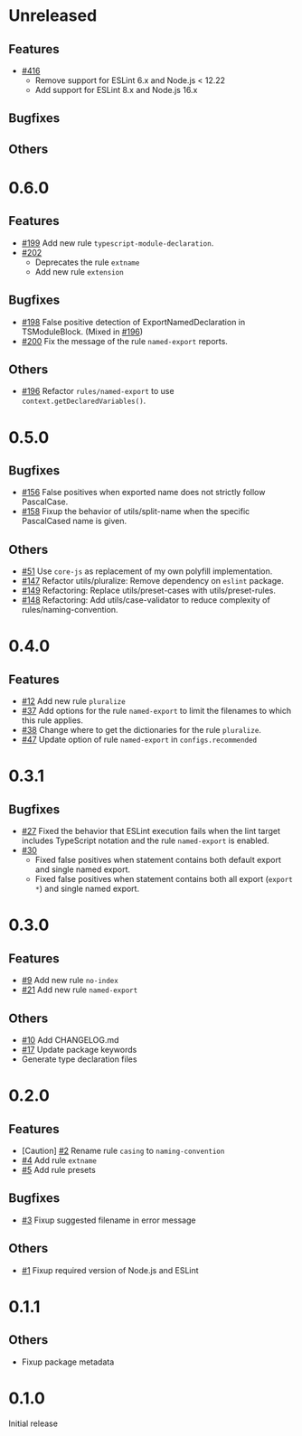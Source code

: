 # Unreleased
## Features
* [#416](https://github.com/epaew/eslint-plugin-filenames-simple/pull/416)
  * Remove support for ESLint 6.x and Node.js < 12.22
  * Add support for ESLint 8.x and Node.js 16.x
## Bugfixes
## Others

# 0.6.0
## Features
* [#199](https://github.com/epaew/eslint-plugin-filenames-simple/pull/199)
Add new rule `typescript-module-declaration`.
* [#202](https://github.com/epaew/eslint-plugin-filenames-simple/pull/202)
  * Deprecates the rule `extname`
  * Add new rule `extension`

## Bugfixes
* [#198](https://github.com/epaew/eslint-plugin-filenames-simple/pull/198)
False positive detection of ExportNamedDeclaration in TSModuleBlock. (Mixed in [#196](https://github.com/epaew/eslint-plugin-filenames-simple/pull/196))
* [#200](https://github.com/epaew/eslint-plugin-filenames-simple/pull/200)
Fix the message of the rule `named-export` reports.

## Others
* [#196](https://github.com/epaew/eslint-plugin-filenames-simple/pull/196)
Refactor `rules/named-export` to use `context.getDeclaredVariables()`.

# 0.5.0
## Bugfixes
* [#156](https://github.com/epaew/eslint-plugin-filenames-simple/pull/156)
False positives when exported name does not strictly follow PascalCase.
* [#158](https://github.com/epaew/eslint-plugin-filenames-simple/pull/158)
Fixup the behavior of utils/split-name when the specific PascalCased name is given.

## Others
* [#51](https://github.com/epaew/eslint-plugin-filenames-simple/pull/51)
Use `core-js` as replacement of my own polyfill implementation.
* [#147](https://github.com/epaew/eslint-plugin-filenames-simple/pull/147)
Refactor utils/pluralize: Remove dependency on `eslint` package.
* [#149](https://github.com/epaew/eslint-plugin-filenames-simple/pull/149)
Refactoring: Replace utils/preset-cases with utils/preset-rules.
* [#148](https://github.com/epaew/eslint-plugin-filenames-simple/pull/148)
Refactoring: Add utils/case-validator to reduce complexity of rules/naming-convention.

# 0.4.0
## Features
* [#12](https://github.com/epaew/eslint-plugin-filenames-simple/pull/12) Add new rule `pluralize`
* [#37](https://github.com/epaew/eslint-plugin-filenames-simple/pull/37)
Add options for the rule `named-export` to limit the filenames to which this rule applies.
* [#38](https://github.com/epaew/eslint-plugin-filenames-simple/pull/38)
Change where to get the dictionaries for the rule `pluralize`.
* [#47](https://github.com/epaew/eslint-plugin-filenames-simple/pull/47)
Update option of rule `named-export` in `configs.recommended`

# 0.3.1
## Bugfixes
* [#27](https://github.com/epaew/eslint-plugin-filenames-simple/pull/27)
Fixed the behavior that ESLint execution fails when the lint target includes TypeScript notation and the rule `named-export` is enabled.
* [#30](https://github.com/epaew/eslint-plugin-filenames-simple/pull/30)
    * Fixed false positives when statement contains both default export and single named export.
    * Fixed false positives when statement contains both all export (`export *`) and single named export.

# 0.3.0
## Features
* [#9](https://github.com/epaew/eslint-plugin-filenames-simple/pull/9) Add new rule `no-index`
* [#21](https://github.com/epaew/eslint-plugin-filenames-simple/pull/21) Add new rule `named-export`

## Others
* [#10](https://github.com/epaew/eslint-plugin-filenames-simple/pull/10) Add CHANGELOG.md
* [#17](https://github.com/epaew/eslint-plugin-filenames-simple/pull/17) Update package keywords
* Generate type declaration files

# 0.2.0
## Features
* [Caution] [#2](https://github.com/epaew/eslint-plugin-filenames-simple/pull/2) Rename rule `casing` to `naming-convention`
* [#4](https://github.com/epaew/eslint-plugin-filenames-simple/pull/4) Add rule `extname`
* [#5](https://github.com/epaew/eslint-plugin-filenames-simple/pull/5) Add rule presets

## Bugfixes
* [#3](https://github.com/epaew/eslint-plugin-filenames-simple/pull/3) Fixup suggested filename in error message

## Others
* [#1](https://github.com/epaew/eslint-plugin-filenames-simple/pull/1) Fixup required version of Node.js and ESLint

# 0.1.1
## Others
* Fixup package metadata

# 0.1.0
Initial release
